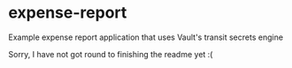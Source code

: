 # expense-report
Example expense report application that uses Vault's transit secrets engine

Sorry, I have not got round to finishing the readme yet :(
